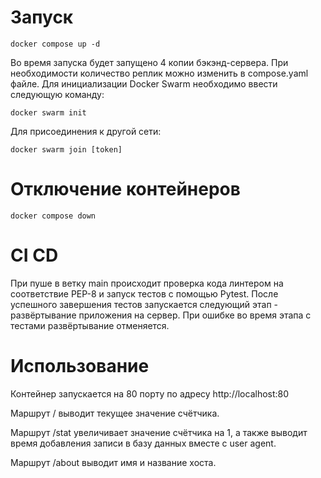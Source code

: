 # Запуск
    docker compose up -d
  
  Во время запуска будет запущено 4 копии бэкэнд-сервера. При необходимости количество реплик можно изменить в compose.yaml файле.
  Для инициализации Docker Swarm необходимо ввести следующую команду:
  
    docker swarm init  
  Для присоединения к другой сети:
  
    docker swarm join [token]

# Отключение контейнеров
    docker compose down

# CI CD
При пуше в ветку main происходит проверка кода линтером на соответствие PEP-8 и запуск тестов с помощью Pytest. После успешного завершения тестов запускается следующий этап - развёртывание приложения на сервер. При ошибке во время этапа с тестами развёртывание отменяется.

# Использование
Контейнер запускается на 80 порту по адресу http://localhost:80

Маршрут / выводит текущее значение счётчика.

Маршрут /stat увеличивает значение счётчика на 1, а также выводит время добавления записи в базу данных вместе с user agent.

Маршрут /about выводит имя и название хоста.
